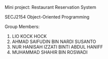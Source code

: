 Mini project: Restaurant Reservation System

SECJ2154 Object-Oriented Programming

Group Members:
1. LIO KOCK HOCK
2. AHMAD SAIFUDIN BIN NARDI SUSANTO
3. NUR HANISAH IZZATI BINTI ABDUL HANIFF
4. MUHAMMAD SHAHIR BIN ROSWADI

